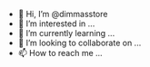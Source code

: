 - 👋 Hi, I’m @dimmasstore
- 👀 I’m interested in ...
- 🌱 I’m currently learning ...
- 💞️ I’m looking to collaborate on ...
- 📫 How to reach me ...

<!---
dimmasstore/dimmasstore is a ✨ special ✨ repository because its `README.md` (this file) appears on your GitHub profile.
You can click the Preview link to take a look at your changes.
--->
